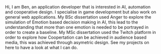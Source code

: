 Hi, I am Ben, an application developer that is interested in AI, automation and cooperative design. I specialise in game development but also work on general web applications. My BSc dissertation used Anger to explore the simulation of Emotion based decision making in AI, this lead to the understanding that more than one emotion is needed to be portrayed in order to create a baseline. My MSc dissertation used the Twitch platform in order to explore how Coopertation can be achieved in audience based media, this was achieved through asymetric design. See my projects on here to have a look at what I can do.
